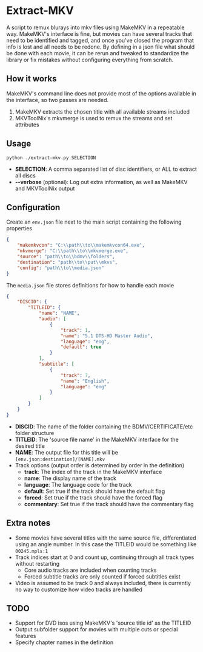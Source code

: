 # Extract-MKV

A script to remux blurays into mkv files using MakeMKV in a repeatable way.
MakeMKV's interface is fine, but movies can have several tracks that need to be identified and tagged, and once you've closed the program that info is lost and all needs to be redone.
By defining in a json file what should be done with each movie, it can be rerun and tweaked to standardize the library or fix mistakes without configuring everything from scratch.

## How it works

MakeMKV's command line does not provide most of the options available in the interface, so two passes are needed.
1. MakeMKV extracts the chosen title with all available streams included
2. MKVToolNix's mkvmerge is used to remux the streams and set attributes

## Usage

`python ./extract-mkv.py SELECTION`

- **SELECTION**: A comma separated list of disc identifiers, or ALL to extract all discs
- **--verbose** (optional): Log out extra information, as well as MakeMKV and MKVToolNix output

## Configuration

Create an `env.json` file next to the main script containing the following properties
```json
{
    "makemkvcon": "C:\\path\\to\\makemkvcon64.exe",
    "mkvmerge": "C:\\path\\to\\mkvmerge.exe",
    "source": "path\\to\\bdmv\\folders",
    "destination": "path\\to\\put\\mkvs",
    "config": "path\\to\\media.json"
}
```

The `media.json` file stores definitions for how to handle each movie
```json
{
    "DISCID": {
        "TITLEID": {
            "name": "NAME",
            "audio": [
                {
                    "track": 1,
                    "name": "5.1 DTS-HD Master Audio",
                    "language": "eng",
                    "default": true
                }
            ],
            "subtitle": [
                {
                    "track": 7,
                    "name": "English",
                    "language": "eng"
                }
            ]
        }
    }
}
```
- **DISCID**: The name of the folder containing the BDMV/CERTIFICATE/etc folder structure
- **TITLEID**: The 'source file name' in the MakeMKV interface for the desired title
- **NAME**: The output file for this title will be `[env.json:destination]/[NAME].mkv`
- Track options (output order is determined by order in the definition)
  - **track**: The index of the track in the MakeMKV interface
  - **name**: The display name of the track
  - **language**: The language code for the track
  - **default**: Set true if the track should have the default flag
  - **forced**: Set true if the track should have the forced flag
  - **commentary**: Set true if the track should have the commentary flag

## Extra notes

- Some movies have several titles with the same source file, differentiated using an angle number. In this case the TITLEID would be something like `00245.mpls:1`
- Track indices start at 0 and count up, continuing through all track types without restarting
  - Core audio tracks are included when counting tracks
  - Forced subtitle tracks are only counted if forced subtitles exist
- Video is assumed to be track 0 and always included, there is currently no way to customize how video tracks are handled

## TODO

- Support for DVD isos using MakeMKV's 'source title id' as the TITLEID
- Output subfolder support for movies with multiple cuts or special features
- Specify chapter names in the definition

